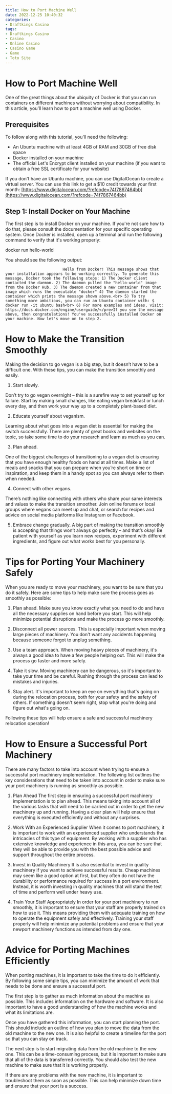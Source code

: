 ```yaml
---
title: How to Port Machine Well
date: 2022-12-25 10:40:32
categories:
- Draftkings Casino
tags:
- Draftkings Casino
- Casino
- Online Casino
- Casino Game
- Game
- Toto Site
---
```



#  How to Port Machine Well

One of the great things about the ubiquity of Docker is that you can run containers on different machines without worrying about compatibility. In this article, you'll learn how to port a machine well using Docker.

## Prerequisites

To follow along with this tutorial, you'll need the following:

* An Ubuntu machine with at least 4GB of RAM and 30GB of free disk space
 * Docker installed on your machine
 * The official Let's Encrypt client installed on your machine (if you want to obtain a free SSL certificate for your website)

If you don't have an Ubuntu machine, you can use DigitalOcean to create a virtual server. You can use this link to get a $10 credit towards your first month: [https://www.digitalocean.com/?refcode=74f7867464bb](https://www.digitalocean.com/?refcode=74f7867464bb)

## Step 1: Install Docker on Your Machine

The first step is to install Docker on your machine. If you're not sure how to do that, please consult the documentation for your specific operating system. Once Docker is installed, open up a terminal and run the following command to verify that it's working properly:

docker run hello-world

You should see the following output:



















	 	 	 	 	 	 	 Hello from Docker! This message shows that your installation appears to be working correctly. To generate this message, Docker took the following steps: 1) The Docker client contacted the daemon. 2) The daemon pulled the "hello-world" image from the Docker Hub. 3) The daemon created a new container from that image which runs the executable "docker" 4) The daemon started the container which prints the message shown above.<br> 5) To try something more ambitious, you can run an Ubuntu container with: $ docker run -it ubuntu bash<br> 6) For more examples and ideas, visit: https://docs.docker.com/engine/userguide/</pre>If you see the message above, then congratulations! You've successfully installed Docker on your machine. Now let's move on to step 2.

#  How to Make the Transition Smoothly 

Making the decision to go vegan is a big step, but it doesn’t have to be a difficult one. With these tips, you can make the transition smoothly and easily.

1. Start slowly.

Don’t try to go vegan overnight – this is a surefire way to set yourself up for failure. Start by making small changes, like eating vegan breakfast or lunch every day, and then work your way up to a completely plant-based diet.

2. Educate yourself about veganism.

Learning about what goes into a vegan diet is essential for making the switch successfully. There are plenty of great books and websites on the topic, so take some time to do your research and learn as much as you can.

3. Plan ahead.

One of the biggest challenges of transitioning to a vegan diet is ensuring that you have enough healthy foods on hand at all times. Make a list of meals and snacks that you can prepare when you’re short on time or inspiration, and keep them in a handy spot so you can always refer to them when needed.

4. Connect with other vegans.

There’s nothing like connecting with others who share your same interests and values to make the transition smoother. Join online forums or local groups where vegans can meet up and chat, or search for recipes and advice on social media platforms like Instagram or Facebook.


  5. Embrace change gradually.   A big part of making the transition smoothly is accepting that things won’t always go perfectly – and that’s okay! Be patient with yourself as you learn new recipes, experiment with different ingredients, and figure out what works best for you personally.

#  Tips for Porting Your Machinery Safely 

When you are ready to move your machinery, you want to be sure that you do it safely. Here are some tips to help make sure the process goes as smoothly as possible:

1. Plan ahead. Make sure you know exactly what you need to do and have all the necessary supplies on hand before you start. This will help minimize potential disruptions and make the process go more smoothly.

2. Disconnect all power sources. This is especially important when moving large pieces of machinery. You don't want any accidents happening because someone forgot to unplug something.

3. Use a team approach. When moving heavy pieces of machinery, it's always a good idea to have a few people helping out. This will make the process go faster and more safely.

4. Take it slow. Moving machinery can be dangerous, so it's important to take your time and be careful. Rushing through the process can lead to mistakes and injuries.

5. Stay alert. It's important to keep an eye on everything that's going on during the relocation process, both for your safety and the safety of others. If something doesn't seem right, stop what you're doing and figure out what's going on.

Following these tips will help ensure a safe and successful machinery relocation operation!

#  How to Ensure a Successful Port Machinery 

There are many factors to take into account when trying to ensure a successful port machinery implementation. The following list outlines the key considerations that need to be taken into account in order to make sure your port machinery is running as smoothly as possible.

1. Plan Ahead
The first step in ensuring a successful port machinery implementation is to plan ahead. This means taking into account all of the various tasks that will need to be carried out in order to get the new machinery up and running. Having a clear plan will help ensure that everything is executed efficiently and without any surprises.

2. Work With an Experienced Supplier
When it comes to port machinery, it is important to work with an experienced supplier who understands the intricacies of this type of equipment. By working with a supplier who has extensive knowledge and experience in this area, you can be sure that they will be able to provide you with the best possible advice and support throughout the entire process.

3. Invest in Quality Machinery
It is also essential to invest in quality machinery if you want to achieve successful results. Cheap machines may seem like a good option at first, but they often do not have the durability or performance required for success in a port environment. Instead, it is worth investing in quality machines that will stand the test of time and perform well under heavy use.

4. Train Your Staff Appropriately
In order for your port machinery to run smoothly, it is important to ensure that your staff are properly trained on how to use it. This means providing them with adequate training on how to operate the equipment safely and effectively. Training your staff properly will help minimize any potential problems and ensure that your newport machinery functions as intended from day one.

#  Advice for Porting Machines Efficiently

When porting machines, it is important to take the time to do it efficiently. By following some simple tips, you can minimize the amount of work that needs to be done and ensure a successful port.

The first step is to gather as much information about the machine as possible. This includes information on the hardware and software. It is also important to have a good understanding of how the machine works and what its limitations are.

Once you have gathered this information, you can start planning the port. This should include an outline of how you plan to move the data from the old machine to the new one. It is also helpful to create a timeline for the port so that you can stay on track.

The next step is to start migrating data from the old machine to the new one. This can be a time-consuming process, but it is important to make sure that all of the data is transferred correctly. You should also test the new machine to make sure that it is working properly.

If there are any problems with the new machine, it is important to troubleshoot them as soon as possible. This can help minimize down time and ensure that your port is a success.